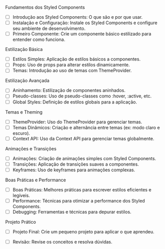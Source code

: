 
Fundamentos dos Styled Components
- [ ] Introdução aos Styled Components: O que são e por que usar.
- [ ] Instalação e Configuração: Instale os Styled Components e configure seu ambiente de desenvolvimento.
- [ ] Primeiro Componente: Crie um componente básico estilizado para entender como funciona.

Estilização Básica
- [ ] Estilos Simples: Aplicação de estilos básicos a componentes.
- [ ] Props: Uso de props para alterar estilos dinamicamente.
- [ ] Temas: Introdução ao uso de temas com ThemeProvider.

Estilização Avançada
- [ ] Aninhamento: Estilização de componentes aninhados.
- [ ] Pseudo-classes: Uso de pseudo-classes como :hover, :active, etc.
- [ ] Global Styles: Definição de estilos globais para a aplicação.

Temas e Theming
- [ ] ThemeProvider: Uso do ThemeProvider para gerenciar temas.
- [ ] Temas Dinâmicos: Criação e alternância entre temas (ex: modo claro e escuro).
- [ ] Context API: Uso da Context API para gerenciar temas globalmente.

Animações e Transições
- [ ] Animações: Criação de animações simples com Styled Components.
- [ ] Transições: Aplicação de transições suaves a componentes.
- [ ] Keyframes: Uso de keyframes para animações complexas.

Boas Práticas e Performance
- [ ] Boas Práticas: Melhores práticas para escrever estilos eficientes e legíveis.
- [ ] Performance: Técnicas para otimizar a performance dos Styled Components.
- [ ] Debugging: Ferramentas e técnicas para depurar estilos.

Projeto Prático
- [ ] Projeto Final: Crie um pequeno projeto para aplicar o que aprendeu.
- [ ] Revisão: Revise os conceitos e resolva dúvidas.





